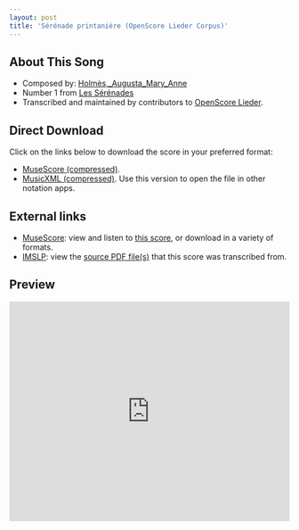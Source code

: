 ```yaml
---
layout: post
title: 'Sérénade printanière (OpenScore Lieder Corpus)'
---
```


## About This Song

- Composed by: [Holmès,_Augusta_Mary_Anne](https://fourscoreandmore.org/openscore/lieder/Holmès,_Augusta_Mary_Anne)
- Number 1 from [Les Sérénades](https://fourscoreandmore.org/openscore/lieder/Holmès,_Augusta_Mary_Anne/Les_Sérénades)
- Transcribed and maintained by contributors to [OpenScore Lieder].

[OpenScore Lieder]: https://musescore.com/openscore-lieder-corpus

## Direct Download

Click on the links below to download the score in your preferred format:
- [MuseScore (compressed)](https://github.com/openscore/lieder/blob/main/scores/Holmès,_Augusta_Mary_Anne/Les_Sérénades/1_Sérénade_printanière/lc5001684.mscz?raw=true).
- [MusicXML (compressed)](https://github.com/openscore/lieder/blob/main/scores/Holmès,_Augusta_Mary_Anne/Les_Sérénades/1_Sérénade_printanière/lc5001684.mxl?raw=true). Use this version to open the file in other notation apps.

## External links

- [MuseScore]: view and listen to [this score][MuseScore], or download in a variety of formats.
- [IMSLP]: view the [source PDF file(s)][IMSLP] that this score was transcribed from.

[MuseScore]: https://musescore.com/score/5001684
[IMSLP]: https://imslp.org/wiki/Special:ReverseLookup/112763

## Preview

<iframe width="100%" height="394" src="https://musescore.com/openscore-lieder-corpus/scores/5001684/embed" frameborder="0" allowfullscreen allow="autoplay; fullscreen"></iframe>
